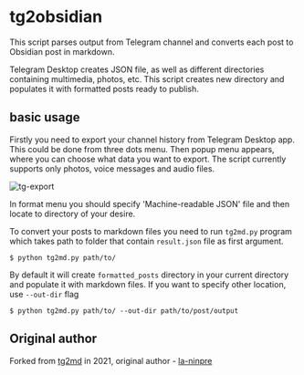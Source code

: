 # tg2obsidian

This script parses output from Telegram channel and converts each post to 
Obsidian post in markdown.

Telegram Desktop creates JSON file, as well as different directories containing
multimedia, photos, etc. This script creates new directory and populates it with
formatted posts ready to publish.

## basic usage

Firstly you need to export your channel history from Telegram Desktop app.
This could be done from three dots menu. Then popup menu appears, where
you can choose what data you want to export. The script currently supports
only photos, voice messages and audio files.

![tg-export](docs/tg-export.png)

In format menu you should specify 'Machine-readable JSON' file and then
locate to directory of your desire.

To convert your posts to markdown files you need to run `tg2md.py` program
which takes path to folder that contain `result.json` file as first argument.

```console
$ python tg2md.py path/to/
```

By default it will create `formatted_posts` directory in your current directory
and populate it with markdown files. If you want to specify other location,
use `--out-dir` flag

```console
$ python tg2md.py path/to/ --out-dir path/to/post/output
```

## Original author

Forked from [tg2md](https://github.com/la-ninpre/tg2md) in 2021, original author - [la-ninpre](https://github.com/la-ninpre)

